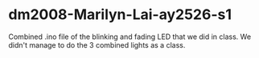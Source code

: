 # dm2008-Marilyn-Lai-ay2526-s1
Combined .ino file of the blinking and fading LED that we did in class. We didn't manage to do the 3 combined lights as a class.